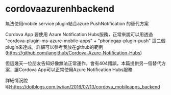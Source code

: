 # cordovaazurenhbackend
無法使用mobile service plugin結合azure PushNotification 的替代方案


Cordova App 要使用 Azure Notification Hubs服務，正常來說可以用透過 "cordova-plugin-ms-azure-mobile-apps"  + "phonegap-plugin-push" 這二個plugin來達成，詳細可以參考我放在github的範例(https://github.com/iangithub/Cordova-Azure-Notification-Hubs)

但這幾天一位朋友告知好像無法正常運作，會有404錯誤，本篇提供另一個替代方案，讓Cordova App可以正常使用Azure Notification Hubs服務

詳細情況說明:https://dotblogs.com.tw/ian/2016/07/13/cordova_mobileapps_backend
